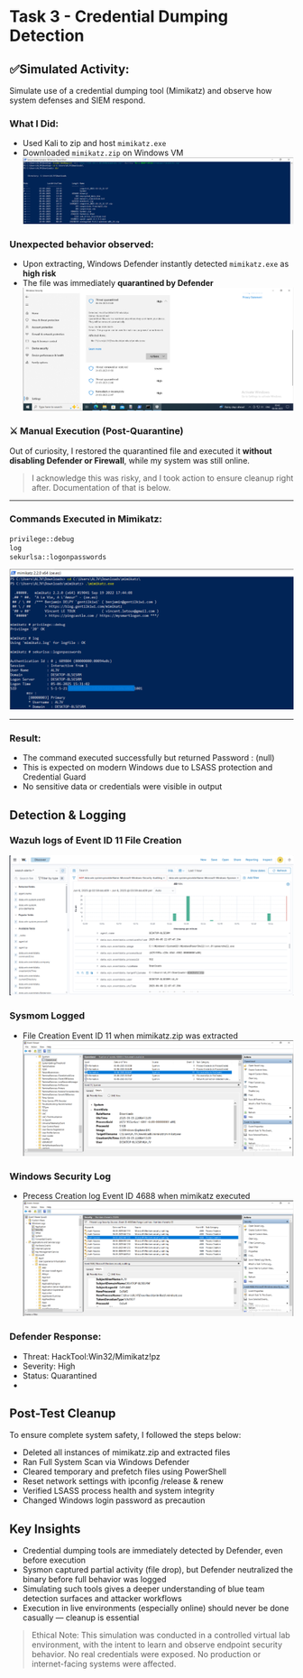# Task 3 - Credential Dumping Detection

## ✅Simulated Activity:
Simulate use of a credential dumping tool (Mimikatz) and observe how system defenses and SIEM respond.

### What I Did:
- Used Kali to zip and host `mimikatz.exe`
- Downloaded `mimikatz.zip` on Windows VM
![mimikatz downloaded](https://github.com/alj-v/cyber-intern-phase-2/blob/main/screenshots/hint03_mimikatz_downloaded.png)

### **Unexpected behavior observed:**
- Upon extracting, Windows Defender instantly detected `mimikatz.exe` as **high risk**
- The file was immediately **quarantined by Defender**
![defender flahhed and quarantined](https://github.com/alj-v/cyber-intern-phase-2/blob/main/screenshots/hint03_mimikatz_flagged_and_quarantined_by_windows_defender.png)

### ⚔️ Manual Execution (Post-Quarantine)

Out of curiosity, I restored the quarantined file and executed it **without disabling Defender or Firewall**, while my system was still online.
> I acknowledge this was risky, and I took action to ensure cleanup right after. Documentation of that is below.

---

### Commands Executed in Mimikatz:
```mimikatz
privilege::debug
log
sekurlsa::logonpasswords
```
![credentials dumped using mimikatz](https://github.com/alj-v/cyber-intern-phase-2/blob/main/screenshots/hint03_credential_dumped_using_mimikatz.png)

---

### Result:
- The command executed successfully but returned Password : (null)
- This is expected on modern Windows due to LSASS protection and Credential Guard
- No sensitive data or credentials were visible in output

## Detection & Logging
### Wazuh logs of Event ID 11 File Creation
![mimikatz.zip file created](https://github.com/alj-v/cyber-intern-phase-2/blob/main/screenshots/hint03_mimikatz_zip_file_creation_wazuh_log.png)
### Sysmom Logged
- File Creation Event ID 11 when mimikatz.zip was extracted
![mimikatz.exe created](https://github.com/alj-v/cyber-intern-phase-2/blob/main/screenshots/hint03_mimikatz_extracted_sysmon_log.png)
### Windows Security Log
- Precess Creation log Event ID 4688 when mimikatz executed
![mimikatz executed](https://github.com/alj-v/cyber-intern-phase-2/blob/main/screenshots/hint03_credential_dumping_mimikatz_exec_security_log.png)

### Defender Response:

- Threat: HackTool:Win32/Mimikatz!pz
- Severity: High
- Status: Quarantined
- 
## Post-Test Cleanup
To ensure complete system safety, I followed the steps below:

- Deleted all instances of mimikatz.zip and extracted files
- Ran Full System Scan via Windows Defender
- Cleared temporary and prefetch files using PowerShell
- Reset network settings with ipconfig /release & renew
- Verified LSASS process health and system integrity
- Changed Windows login password as precaution

## Key Insights
- Credential dumping tools are immediately detected by Defender, even before execution
- Sysmon captured partial activity (file drop), but Defender neutralized the binary before full behavior was logged
- Simulating such tools gives a deeper understanding of blue team detection surfaces and attacker workflows
- Execution in live environments (especially online) should never be done casually — cleanup is essential

> Ethical Note:
> This simulation was conducted in a controlled virtual lab environment, with the intent to learn and observe endpoint security behavior.
> No real credentials were exposed. No production or internet-facing systems were affected.

